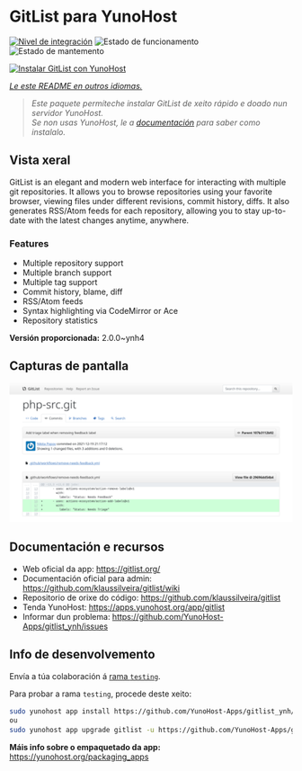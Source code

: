 <!--
NOTA: Este README foi creado automáticamente por <https://github.com/YunoHost/apps/tree/master/tools/readme_generator>
NON debe editarse manualmente.
-->

# GitList para YunoHost

[![Nivel de integración](https://dash.yunohost.org/integration/gitlist.svg)](https://dash.yunohost.org/appci/app/gitlist) ![Estado de funcionamento](https://ci-apps.yunohost.org/ci/badges/gitlist.status.svg) ![Estado de mantemento](https://ci-apps.yunohost.org/ci/badges/gitlist.maintain.svg)

[![Instalar GitList con YunoHost](https://install-app.yunohost.org/install-with-yunohost.svg)](https://install-app.yunohost.org/?app=gitlist)

*[Le este README en outros idiomas.](./ALL_README.md)*

> *Este paquete permíteche instalar GitList de xeito rápido e doado nun servidor YunoHost.*  
> *Se non usas YunoHost, le a [documentación](https://yunohost.org/install) para saber como instalalo.*

## Vista xeral

GitList is an elegant and modern web interface for interacting with multiple git repositories. It allows you to browse repositories using your favorite browser, viewing files under different revisions, commit history, diffs. It also generates RSS/Atom feeds for each repository, allowing you to stay up-to-date with the latest changes anytime, anywhere.

### Features

- Multiple repository support
- Multiple branch support
- Multiple tag support
- Commit history, blame, diff
- RSS/Atom feeds
- Syntax highlighting via CodeMirror or Ace
- Repository statistics


**Versión proporcionada:** 2.0.0~ynh4

## Capturas de pantalla

![Captura de pantalla de GitList](./doc/screenshots/screenshot.png)

## Documentación e recursos

- Web oficial da app: <https://gitlist.org/>
- Documentación oficial para admin: <https://github.com/klaussilveira/gitlist/wiki>
- Repositorio de orixe do código: <https://github.com/klaussilveira/gitlist>
- Tenda YunoHost: <https://apps.yunohost.org/app/gitlist>
- Informar dun problema: <https://github.com/YunoHost-Apps/gitlist_ynh/issues>

## Info de desenvolvemento

Envía a túa colaboración á [rama `testing`](https://github.com/YunoHost-Apps/gitlist_ynh/tree/testing).

Para probar a rama `testing`, procede deste xeito:

```bash
sudo yunohost app install https://github.com/YunoHost-Apps/gitlist_ynh/tree/testing --debug
ou
sudo yunohost app upgrade gitlist -u https://github.com/YunoHost-Apps/gitlist_ynh/tree/testing --debug
```

**Máis info sobre o empaquetado da app:** <https://yunohost.org/packaging_apps>

